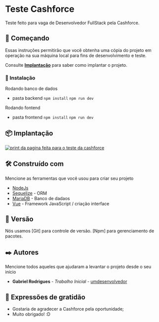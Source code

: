 # Teste Cashforce

Teste feito para vaga de Desenvolvedor FullStack pela Cashforce.

## 🚀 Começando

Essas instruções permitirão que você obtenha uma cópia do projeto em operação na sua máquina local para fins de desenvolvimento e teste.

Consulte **[Implantação](#-implanta%C3%A7%C3%A3o)** para saber como implantar o projeto.

### 🔧 Instalação

Rodando banco de dados
- pasta backend
``` npm install ```
``` npm run dev ```

Rodando fontend
- pasta frontend
``` npm install ```
``` npm run dev ```

## 📦 Implantação

<a href="https://ibb.co/M208JV3"><img src="https://i.ibb.co/r7rbX61/Captura-de-tela-2024-08-08-102401.png" alt="print da pagina feita para o teste da cashforce" border="0"></a>

## 🛠️ Construído com

Mencione as ferramentas que você usou para criar seu projeto

* [NodeJs](https://nodejs.org/en)
* [Sequelize](https://sequelize.org/) - ORM
* [MariaDB](https://mariadb.org/) - Banco de dadaos 
* [Vue](https://br.vuejs.org/) - Framework JavaScript / criação interface


## 📌 Versão

Nós usamos 
[Git] para controle de versão.
[Npm] para gerenciamento de pacotes.

## ✒️ Autores

Mencione todos aqueles que ajudaram a levantar o projeto desde o seu início

* **Gabriel Rodrigues** - *Trabalho Inicial* - [umdesenvolvedor](https://github.com/gabrielr99)

## 🎁 Expressões de gratidão

* Gostaria de agradecer a Cashforce pela oportunidade;
* Muito obrigado! :D